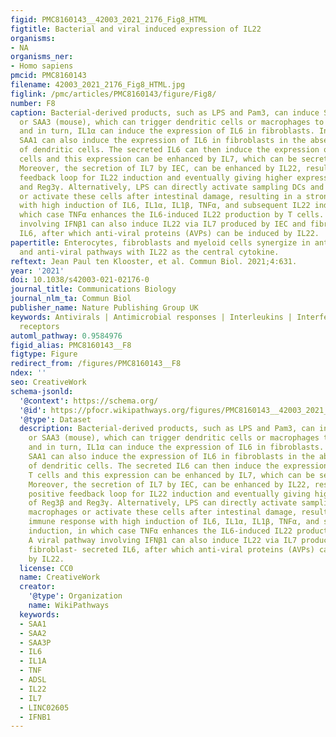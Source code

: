 ```yaml
---
figid: PMC8160143__42003_2021_2176_Fig8_HTML
figtitle: Bacterial and viral induced expression of IL22
organisms:
- NA
organisms_ner:
- Homo sapiens
pmcid: PMC8160143
filename: 42003_2021_2176_Fig8_HTML.jpg
figlink: /pmc/articles/PMC8160143/figure/Fig8/
number: F8
caption: Bacterial-derived products, such as LPS and Pam3, can induce SAA1 (humans)
  or SAA3 (mouse), which can trigger dendritic cells or macrophages to produce IL1α
  and in turn, IL1α can induce the expression of IL6 in fibroblasts. In addition,
  SAA1 can also induce the expression of IL6 in fibroblasts in the absence of macrophages
  of dendritic cells. The secreted IL6 can then induce the expression of IL22 in T
  cells and this expression can be enhanced by IL7, which can be secreted by IEC.
  Moreover, the secretion of IL7 by IEC, can be enhanced by IL22, resulting in a positive
  feedback loop for IL22 induction and eventually giving higher expression of Reg3β
  and Reg3γ. Alternatively, LPS can directly activate sampling DCs and macrophages
  or activate these cells after intestinal damage, resulting in a strong immune response
  with high induction of IL6, IL1α, IL1β, TNFα, and subsequent IL22 induction, in
  which case TNFα enhances the IL6-induced IL22 production by T cells. A viral pathway
  involving IFNβ1 can also induce IL22 via IL7 produced by IEC and fibroblast- secreted
  IL6, after which anti-viral proteins (AVPs) can be induced by IL22.
papertitle: Enterocytes, fibroblasts and myeloid cells synergize in anti-bacterial
  and anti-viral pathways with IL22 as the central cytokine.
reftext: Jean Paul ten Klooster, et al. Commun Biol. 2021;4:631.
year: '2021'
doi: 10.1038/s42003-021-02176-0
journal_title: Communications Biology
journal_nlm_ta: Commun Biol
publisher_name: Nature Publishing Group UK
keywords: Antivirals | Antimicrobial responses | Interleukins | Interferons | Toll-like
  receptors
automl_pathway: 0.9584976
figid_alias: PMC8160143__F8
figtype: Figure
redirect_from: /figures/PMC8160143__F8
ndex: ''
seo: CreativeWork
schema-jsonld:
  '@context': https://schema.org/
  '@id': https://pfocr.wikipathways.org/figures/PMC8160143__42003_2021_2176_Fig8_HTML.html
  '@type': Dataset
  description: Bacterial-derived products, such as LPS and Pam3, can induce SAA1 (humans)
    or SAA3 (mouse), which can trigger dendritic cells or macrophages to produce IL1α
    and in turn, IL1α can induce the expression of IL6 in fibroblasts. In addition,
    SAA1 can also induce the expression of IL6 in fibroblasts in the absence of macrophages
    of dendritic cells. The secreted IL6 can then induce the expression of IL22 in
    T cells and this expression can be enhanced by IL7, which can be secreted by IEC.
    Moreover, the secretion of IL7 by IEC, can be enhanced by IL22, resulting in a
    positive feedback loop for IL22 induction and eventually giving higher expression
    of Reg3β and Reg3γ. Alternatively, LPS can directly activate sampling DCs and
    macrophages or activate these cells after intestinal damage, resulting in a strong
    immune response with high induction of IL6, IL1α, IL1β, TNFα, and subsequent IL22
    induction, in which case TNFα enhances the IL6-induced IL22 production by T cells.
    A viral pathway involving IFNβ1 can also induce IL22 via IL7 produced by IEC and
    fibroblast- secreted IL6, after which anti-viral proteins (AVPs) can be induced
    by IL22.
  license: CC0
  name: CreativeWork
  creator:
    '@type': Organization
    name: WikiPathways
  keywords:
  - SAA1
  - SAA2
  - SAA3P
  - IL6
  - IL1A
  - TNF
  - ADSL
  - IL22
  - IL7
  - LINC02605
  - IFNB1
---
```


